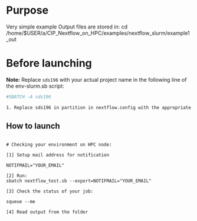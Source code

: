 # Purpose

Very simple example
Output files are stored in:  cd /home/$USER/a/CIP_Nextflow_on_HPC/examples/nextflow_slurm/example1_out

# Before launching


**Note:** Replace `sds196` with your actual project name in the following line of the env-slurm.sb script:
```bash
#SBATCH -A sds196

1. Replace sds196 in partition in nextflow.config with the appropriate value for your  access configuration.

```

## How to launch 

```

# Checking your environment on HPC node:

[1] Setup mail address for notification

NOTIFMAIL="YOUR_EMAIL"

[2] Run:
sbatch nextflow_test.sb --export=NOTIFMAIL="YOUR_EMAIL"

[3] Check the status of your job:

squeue --me

[4] Read output from the folder


```
